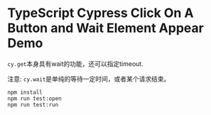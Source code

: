 TypeScript Cypress Click On A Button and Wait Element Appear Demo
==================================================================

`cy.get`本身具有wait的功能，还可以指定timeout.

注意: `cy.wait`是单纯的等待一定时间，或者某个请求结束。

```
npm install
npm run test:open
npm run test:run
```
